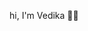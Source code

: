 hi, I'm Vedika 👋🏻
<!---
vedikaudgir/vedikaudgir is a ✨ special ✨ repository because its `README.md` (this file) appears on your GitHub profile.
You can click the Preview link to take a look at your changes.
--->
